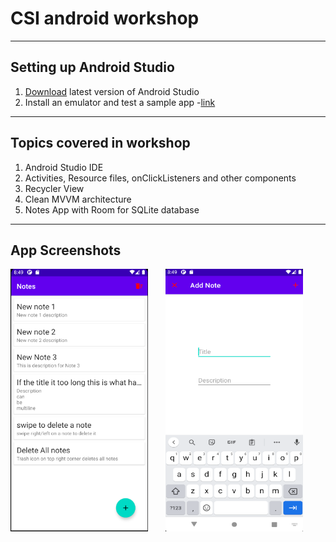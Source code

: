 # CSI android workshop

---------

## Setting up Android Studio

1) [Download](https://developer.android.com/studio?hl=id) latest version of Android Studio
2) Install an emulator and test a sample app -[link](https://www.youtube.com/watch?v=X-Z01L2IKlo)
------

## Topics covered in workshop

1) Android Studio IDE
2) Activities, Resource files, onClickListeners and other components
3) Recycler View
4) Clean MVVM architecture
5) Notes App with Room for SQLite database

-----

## App Screenshots


<p float="left">
<img src="/assets/notes.png" alt="notes" width = "220" height = "420">
&nbsp; &nbsp; &nbsp;
<img src="/assets/add_notes.png" alt="add notes" width = "220" height = "420">
</p>
